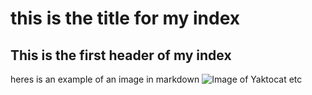 # this is the title for my index 

## This is the first header of my index 

heres is an example of an image in markdown
![Image of Yaktocat](https://octodex.github.com/images/yaktocat.png)
etc 
